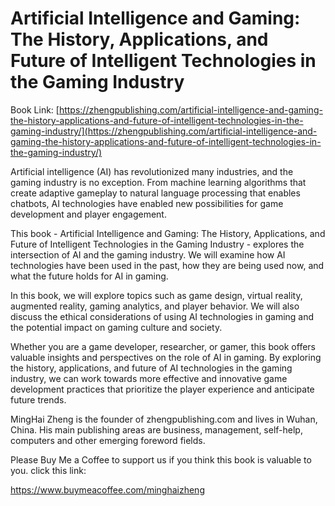 # Artificial Intelligence and Gaming: The History, Applications, and Future of Intelligent Technologies in the Gaming Industry

Book Link: [https://zhengpublishing.com/artificial-intelligence-and-gaming-the-history-applications-and-future-of-intelligent-technologies-in-the-gaming-industry/](https://zhengpublishing.com/artificial-intelligence-and-gaming-the-history-applications-and-future-of-intelligent-technologies-in-the-gaming-industry/)

Artificial intelligence (AI) has revolutionized many industries, and the gaming industry is no exception. From machine learning algorithms that create adaptive gameplay to natural language processing that enables chatbots, AI technologies have enabled new possibilities for game development and player engagement.

This book - Artificial Intelligence and Gaming: The History, Applications, and Future of Intelligent Technologies in the Gaming Industry - explores the intersection of AI and the gaming industry. We will examine how AI technologies have been used in the past, how they are being used now, and what the future holds for AI in gaming.

In this book, we will explore topics such as game design, virtual reality, augmented reality, gaming analytics, and player behavior. We will also discuss the ethical considerations of using AI technologies in gaming and the potential impact on gaming culture and society.

Whether you are a game developer, researcher, or gamer, this book offers valuable insights and perspectives on the role of AI in gaming. By exploring the history, applications, and future of AI technologies in the gaming industry, we can work towards more effective and innovative game development practices that prioritize the player experience and anticipate future trends.

MingHai Zheng is the founder of zhengpublishing.com and lives in Wuhan, China. His main publishing areas are business, management, self-help, computers and other emerging foreword fields.

Please Buy Me a Coffee to support us if you think this book is valuable to you. click this link:

https://www.buymeacoffee.com/minghaizheng
